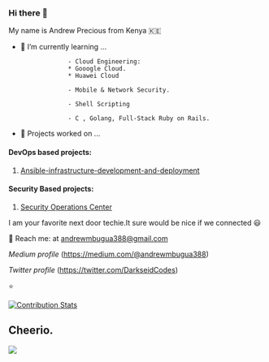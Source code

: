 ### Hi there 👋

My name is Andrew Precious from Kenya :kenya:

- 🌱 I’m currently learning ...

                   - Cloud Engineering:
                   * Gooogle Cloud.
                   * Huawei Cloud
                   
                   - Mobile & Network Security.
                   
                   - Shell Scripting
                   
                   - C , Golang, Full-Stack Ruby on Rails.


- 🌱 Projects worked on ...

#### DevOps based projects:
1. [Ansible-infrastructure-development-and-deployment](https://github.com/Andrews-Projects/Ansible-infrastructure-development-and-deployment)

#### Security Based projects:

 1. [Security Operations Center](https://github.com/Andrews-Projects/Security-Operations-Center)


                    
I am your favorite next door techie.It sure would be nice if we connected :smiley:

:e-mail: Reach me: at andrewmbugua388@gmail.com

*Medium profile* (https://medium.com/@andrewmbugua388)

*Twitter profile* (https://twitter.com/DarkseidCodes)

:star:

[![Contribution Stats](https://github-contribution-stats.vercel.app/api/?username=AndrewMbugua)](https://github.com/AndrewMbugua/github-contribution-stats/)


## Cheerio.

![](https://raw.githubusercontent.com/Giphy/GiphyAPI/master/api_giphy_header.gif)

